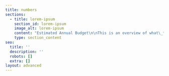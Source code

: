 ```yaml
---
title: numbers
sections:
  - title: lorem-ipsum
    section_id: lorem-ipsum
    image_alt: lorem-ipsum
    content: "Estimated Annual Budget\n\nThis is an overview of what\_*rezgauche.be*\_needs to account for to develop its: location, employment, materials.\nBenefits are shared, the roadmap contains an outlook on how to realise the project in time.\n\n1.  gallery / atelier location costs:\n\n    *   monthly 655 € :\n        rent + water = 465\_\n        electricity = 150\_\n        internet = 40\n\n    (subtotal annual costs 7860 + 10% variables / fiscal host fee)\n\n    *   annual total cost of the space is\n        *approximately 8646 €*\_\n        minimum location costs, estimated at 167 euro per week\n\n2.  Artist in Residency\n\n    1-3 weeks per month\n\n    *   artist wage 549 € / week \\*\n\n    *   materials 500 € / residency\n\n    *   estimated costs of residency program:\n        per week: 1940 (employment + materials)\n\n    *   estimated annual total cost of Artist in Residency program:\n\n        36 weeks per year(location/employment/materials)\n        with only one week residencies: 75 852\n        with only two weeks residencies: 66 852\n        with only three weeks residencies: 63 852\n\n        with combined durations, exclusive accommodation,\n        estimated annual average total cost: 68 852\n\n        accommodation rental estimated: 670 month (1-2 persons)\n        36 weeks estimated costs: 6030\n\n        *A.i.R*\_total annual cost:\n        *approximately 74 882 €*\n\n    \\* artist employment through Smart Activity\n    PC 304\n    17,97 € bruto hour wage\n    719 € bruto wage / week (40 hours)\n    invoice for services provided by artist = 1440 (inclusive 21% VAT + 6,5% admin fee)\n    Smart Activity wage budget = 1129\n    Social Security / insurances / taxes = 461\n    Artist bruto vacation prime = 119\n    Artist netto wage = 549\n\n3.  Activities\n\n    *   *A.R.*\_(5days)\n\n        estimated fee per artist:\n        1440 invoiced\n        netto wage = 549 €\n\n        5 weeks per year with\n        in total 20 participants:\n        annual estimated cost\n        (835 location + fees)\n\n        *approximately 29635 €*\n\n    *   *S.W.E.A.T.*\_(5days)\n\n        estimated fee per artist:\n        1440 invoiced\n        netto wage = 549 €\n\n        3 weeks per year with\n        in total 9 participants:\n        annual estimated cost\n        (501 location + fees)\n\n        *approximately 13461 €*\n\n#### Estimate annual budget overview\n\nFirst year:\n52 weeks: startup location costs: 8646 €\n\nFollowing years:\n\n8 weeks of Activities, employing 29 artists: 43096 €\n\n36 weeks of Artist In Residence, employing on average 22 artists: 74 882 €\n\n8 weeks of undefined, other projects, maintenance days, etc: 1336 €\n\nEstimated project total annual costs:\_*approximately 119 314 €*\n"
    type: section_content
seo:
  title: ''
  description: ''
  robots: []
  extra: []
layout: advanced
---
```

